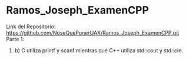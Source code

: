 # Ramos_Joseph_ExamenCPP
Link del Repositorio: https://github.com/NoseQuePonerUAX/Ramos_Joseph_ExamenCPP.git
Parte 1:
1. b) C utiliza printf y scanf mientras que C++ utiliza std::cout y std::cin.
